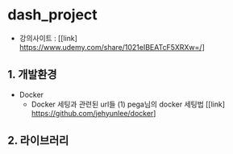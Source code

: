 # dash_project
* 강의사이트 : [[link] https://www.udemy.com/share/1021eIBEATcF5XRXw=/]
  

## 1. 개발환경 

* Docker 
  * Docker 세팅과 관련된 url들
    (1) pega님의 docker 세팅법 [[link] https://github.com/jehyunlee/docker]


## 2. 라이브러리
